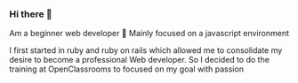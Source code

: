 ### Hi there 👋

Am a beginner web developer 🐙 Mainly focused on a javascript environment 

I first started in ruby and ruby on rails which allowed me to consolidate my desire to become a professional Web developer.
So I decided to do the training at OpenClassrooms to focused on my goal with passion


